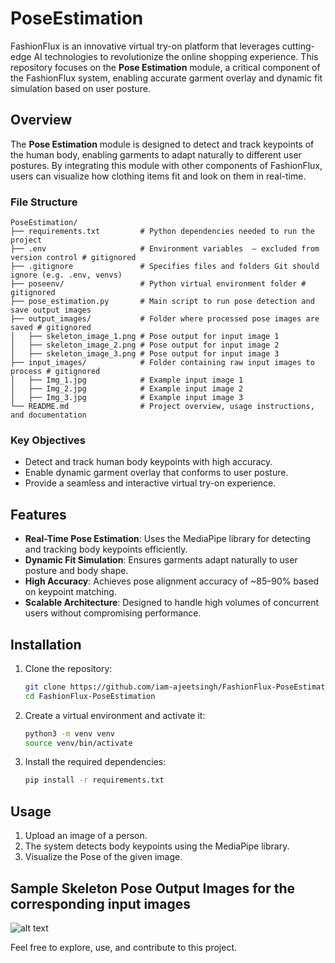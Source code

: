 # PoseEstimation 

FashionFlux is an innovative virtual try-on platform that leverages cutting-edge AI technologies to revolutionize the online shopping experience. This repository focuses on the **Pose Estimation** module, a critical component of the FashionFlux system, enabling accurate garment overlay and dynamic fit simulation based on user posture.

## Overview

The **Pose Estimation** module is designed to detect and track keypoints of the human body, enabling garments to adapt naturally to different user postures. By integrating this module with other components of FashionFlux, users can visualize how clothing items fit and look on them in real-time.

### File Structure

```
PoseEstimation/
├── requirements.txt         # Python dependencies needed to run the project
├── .env                     # Environment variables  — excluded from version control # gitignored
├── .gitignore               # Specifies files and folders Git should ignore (e.g. .env, venvs)
├── poseenv/                 # Python virtual environment folder # gitignored
├── pose_estimation.py       # Main script to run pose detection and save output images
├── output_images/           # Folder where processed pose images are saved # gitignored
│   ├── skeleton_image_1.png # Pose output for input image 1
│   ├── skeleton_image_2.png # Pose output for input image 2
│   ├── skeleton_image_3.png # Pose output for input image 3
├── input_images/            # Folder containing raw input images to process # gitignored
│   ├── Img_1.jpg            # Example input image 1
│   ├── Img_2.jpg            # Example input image 2
│   ├── Img_3.jpg            # Example input image 3  
└── README.md                # Project overview, usage instructions, and documentation
```

### Key Objectives
- Detect and track human body keypoints with high accuracy.
- Enable dynamic garment overlay that conforms to user posture.
- Provide a seamless and interactive virtual try-on experience.


## Features

- **Real-Time Pose Estimation**: Uses the MediaPipe library for detecting and tracking body keypoints efficiently.
- **Dynamic Fit Simulation**: Ensures garments adapt naturally to user posture and body shape.
- **High Accuracy**: Achieves pose alignment accuracy of ~85–90% based on keypoint matching.
- **Scalable Architecture**: Designed to handle high volumes of concurrent users without compromising performance.


## Installation

1. Clone the repository:
   ```bash
   git clone https://github.com/iam-ajeetsingh/FashionFlux-PoseEstimation.git
   cd FashionFlux-PoseEstimation

2. Create a virtual environment and activate it:
   ```bash
   python3 -m venv venv
   source venv/bin/activate

3. Install the required dependencies:
   ```bash
   pip install -r requirements.txt

## Usage

1. Upload an image of a person.
2. The system detects body keypoints using the MediaPipe library.
3. Visualize the Pose of the given image.

## Sample Skeleton Pose Output Images for the corresponding input images 

![alt text](image.png)


Feel free to explore, use, and contribute to this project.



   
